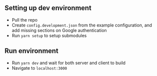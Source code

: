 ## Setting up dev environment

- Pull the repo
- Create `config.development.json` from the example configuration, and add missing sections on Google authentication
- Run `yarn setup` to setup submodules

## Run environment
- Run `yarn dev` and wait for both server and client to build
- Navigate to `localhost:3000`
